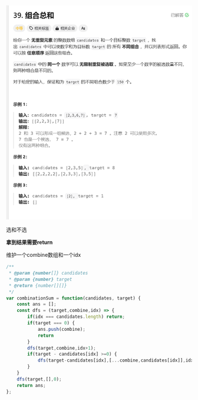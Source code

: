![image-20250324223730558](./img/image-20250324223730558.png)

选和不选

**拿到结果需要return**

维护一个combine数组和一个idx

```javascript
/**
 * @param {number[]} candidates
 * @param {number} target
 * @return {number[][]}
 */
var combinationSum = function(candidates, target) {
    const ans = [];
    const dfs = (target,combine,idx) => {
        if(idx === candidates.length) return;
        if(target === 0) {
            ans.push(combine);
            return
        }
        dfs(target,combine,idx+1);
        if(target - candidates[idx] >=0) {
            dfs(target-candidates[idx],[...combine,candidates[idx]],idx)
        }
    }
    dfs(target,[],0);
    return ans;
};
```
